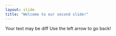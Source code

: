 ```yaml
---
layout: slide
title: "Welcome to our second slide!"
---
```

Your text may be diff
Use the left arrow to go back!
